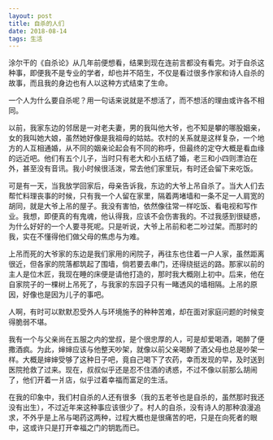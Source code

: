 ```yaml
---
layout: post
title: 自杀的人们
date: 2018-08-14
tags: 生活
---
```


涂尔干的《自杀论》从几年前便想看，结果到现在连前言都没有看完。对于自杀这种事，即便我不是专业的学者，却也并不陌生，不仅是看过很多作家和诗人自杀的故事，而且我的身边也有人以这种方式结束了生命。

一个人为什么要自杀呢？用一句话来说就是不想活了，而不想活的理由或许各不相同。

以前，我家东边的邻居是一对老夫妻，男的我叫他大爷，也不知是攀的哪股姻亲，女的我叫她大娘，虽然她好像是我祖母的姑姑。农村的关系就是这样复杂，一个地方的人互相通婚，从不同的姻亲论起会有不同的称呼，但最终的定夺大概是看血缘的远近吧。他们有五个儿子，当时只有老大和小五结了婚，老三和小四则漂泊在外，甚至没有音讯。我小时候很活泼，常去他们家里玩，有时还会留下来吃饭。

可是有一天，当我放学回家后，母亲告诉我，东边的大爷上吊自杀了。当大人们去帮忙料理丧事的时候，只有我一个人留在家里，隔着两堵墙和一条不足一人肩宽的胡同，就是大爷上吊的屋子。我没有害怕，依然像往常一样吃饭、看电视和写作业。我想，即便真的有鬼魂，他认得我，应该不会伤害我的。不过我感到很疑惑，为什么好好的一个人要寻死呢。只是听说，大爷上吊前和老二吵过架。而那时的我，实在不懂得他们做父母的焦虑与为难。

上吊而死的大爷家的东边是我们家用的闲院子，再往东也住着一户人家，虽然距离很近，但各家的院落都筑起了围墙，倘若要去串门，还得绕挺远的路。那家以前的主人是位木匠，我现在睡的床便是请他打造的，那时我大概刚上初中。后来，他在自家院子的一棵树上吊死了，与我家的东园子只有一睹透风的墙相隔。上吊的原因，好像也是因为儿子的事吧。

人啊，有时可以默默忍受外人与环境施予的种种苦难，却在面对家庭问题的时候变得脆弱不堪。

我有一个与父亲尚在五服之内的堂叔，是个很忠厚的人，可是却爱喝酒，喝醉了便撒酒疯。为此，婶婶应该与他整天吵架，就像以前父亲喝醉了酒父母也总是吵架一样。大概是婶婶受够了这种日子吧，竟自己喝下了农药，幸而发现的早，及时送到医院抢救了过来。现在，叔叔似乎还是忍不住酒的诱惑，不过不像以前那么胡闹了，他们开着一爿店，似乎过着幸福而富足的生活。

在我的印象中，我们村自杀的人还有很多（我的五老爷也是自杀的，虽然那时我还没有出生），不过近年来这种事应该很少了。村人的自杀，没有诗人的那种浪漫追求，不外乎是上吊与喝药这两种，过程大概也是很痛苦的吧，只是在向死者的眼中，这或许只是打开幸福之门的钥匙而已。